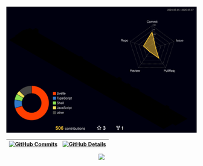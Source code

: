 ![Status](./profile-3d-contrib/profile-night-rainbow.svg)

| [![GitHub Commits](http://github-profile-summary-cards.vercel.app/api/cards/productive-time?username=othavioquiliao&theme=dracula&utcOffset=-3)](https://github.com/vn7n24fzkq/github-profile-summary-cards) | [![GitHub Details](http://github-profile-summary-cards.vercel.app/api/cards/profile-details?username=othavioquiliao&theme=dracula)](https://github.com/vn7n24fzkq/github-profile-summary-cards) |
| ------------------------------------------------------------------------------------------------------------------------------------------------------------------------------------------------------------ | ----------------------------------------------------------------------------------------------------------------------------------------------------------------------------------------------- |

  <div align="center" >
<a href="https://skillicons.dev">
  <img src="https://skillicons.dev/icons?i=git,vscode,javascript,typescript,css,html,react,next,tailwind,svelte,nodejs,supabase,neovim,bun,docker,figma,github,nix,pnpm,linux,postman,go,vercel,vite,bash,prisma,postgres,py,ubuntu,htmx" />
</a>
  <br />

  </div>
